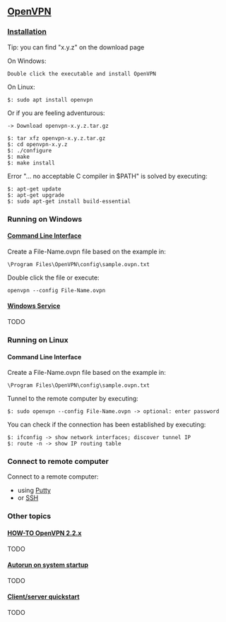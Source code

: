 ## [OpenVPN](https://openvpn.net/download-open-vpn/)

### [Installation](https://openvpn.net/community-resources/installing-openvpn/)

Tip: you can find "x.y.z" on the download page  

On Windows:  
```
Double click the executable and install OpenVPN
```

On Linux:  
```
$: sudo apt install openvpn
```

Or if you are feeling adventurous:  
```
-> Download openvpn-x.y.z.tar.gz

$: tar xfz openvpn-x.y.z.tar.gz
$: cd openvpn-x.y.z
$: ./configure
$: make
$: make install
```

Error "... no acceptable C compiler in $PATH" is solved by executing:  
```
$: apt-get update
$: apt-get upgrade
$: sudo apt-get install build-essential
```

### Running on Windows

#### [Command Line Interface](https://openvpn.net/community-resources/running-openvpn-from-a-console-window/)

Create a File-Name.ovpn file based on the example in:
```
\Program Files\OpenVPN\config\sample.ovpn.txt
```

Double click the file or execute:
```
openvpn --config File-Name.ovpn
```

#### [Windows Service](https://openvpn.net/community-resources/running-openvpn-as-a-windows-service/)

TODO

### Running on Linux

#### Command Line Interface

Create a File-Name.ovpn file based on the example in:
```
\Program Files\OpenVPN\config\sample.ovpn.txt
```

Tunnel to the remote computer by executing:  
```
$: sudo openvpn --config File-Name.ovpn -> optional: enter password
```

You can check if the connection has been established by executing:
```
$: ifconfig -> show network interfaces; discover tunnel IP
$: route -n -> show IP routing table
```

### Connect to remote computer

Connect to a remote computer:  
* using [Putty](https://github.com/MislavJaksic/Knowledge-Repository/tree/master/RemoteComputing/Putty)
* or [SSH](https://github.com/MislavJaksic/Knowledge-Repository/tree/master/RemoteComputing/SSH)

### Other topics

#### [HOW-TO OpenVPN 2.2.x](https://openvpn.net/community-resources/how-to/)

TODO

#### [Autorun on system startup](https://openvpn.net/community-resources/configuring-openvpn-to-run-automatically-on-system-startup/)

TODO

#### [Client/server quickstart](https://openvpn.net/community-resources/openvpn-quickstart/)

TODO
